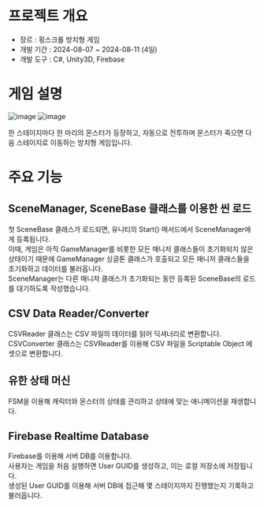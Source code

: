 # 프로젝트 개요
* 장르 : 횡스크롤 방치형 게임
* 개발 기간 : 2024-08-07 ~ 2024-08-11 (4일)
* 개발 도구 : C#, Unity3D, Firebase

# 게임 설명
![image](https://github.com/user-attachments/assets/69a57e88-4005-4c01-aac8-0883416951fd)
![image](https://github.com/user-attachments/assets/2b8b3878-b588-4718-b9da-301e04a4538a)

한 스테이지마다 한 마리의 몬스터가 등장하고, 자동으로 전투하며 몬스터가 죽으면 다음 스테이지로 이동하는 방치형 게임입니다.

# 주요 기능
## SceneManager, SceneBase 클래스를 이용한 씬 로드
첫 SceneBase 클래스가 로드되면, 유니티의 Start() 메서드에서 SceneManager에게 등록됩니다. </br>
이때, 게임은 아직 GameManager를 비롯한 모든 매니저 클래스들이 초기화되지 않은 상태이기 때문에 GameManager 싱글톤 클래스가 호출되고 모든 매니저 클래스들을 초기화하고 데이터를 불러옵니다. </br>
SceneManager는 다른 매니저 클래스가 초기화되는 동안 등록된 SceneBase의 로드를 대기하도록 작성했습니다.

## CSV Data Reader/Converter
CSVReader 클래스는 CSV 파일의 데이터를 읽어 딕셔너리로 변환합니다. </br>
CSVConverter 클래스는 CSVReader를 이용해 CSV 파일을 Scriptable Object 에셋으로 변환합니다.

## 유한 상태 머신
FSM을 이용해 캐릭터와 몬스터의 상태를 관리하고 상태에 맞는 애니메이션을 재생합니다. 

## Firebase Realtime Database
Firebase를 이용해 서버 DB를 이용합니다. </br>
사용자는 게임을 처음 실행하면 User GUID를 생성하고, 이는 로컬 저장소에 저장됩니다. </br>
생성된 User GUID를 이용해 서버 DB에 접근해 몇 스테이지까지 진행했는지 기록하고 불러옵니다.
